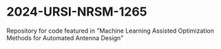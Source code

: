 # 2024-URSI-NRSM-1265
Repository for code featured in "Machine Learning Assisted Optimization Methods for Automated Antenna Design"
